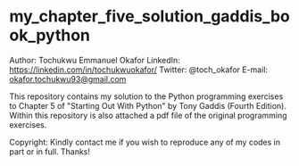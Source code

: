 # my_chapter_five_solution_gaddis_book_python
Author: Tochukwu Emmanuel Okafor
LinkedIn: https://linkedin.com/in/tochukwuokafor/
Twitter: @toch_okafor
E-mail: okafor.tochukwu93@gmail.com

This repository contains my solution to the Python programming exercises to Chapter 5 of "Starting Out With Python" by Tony Gaddis (Fourth Edition). Within this repository is also attached a pdf file of the original programming exercises.

Copyright: Kindly contact me if you wish to reproduce any of my codes in part or in full. Thanks!

